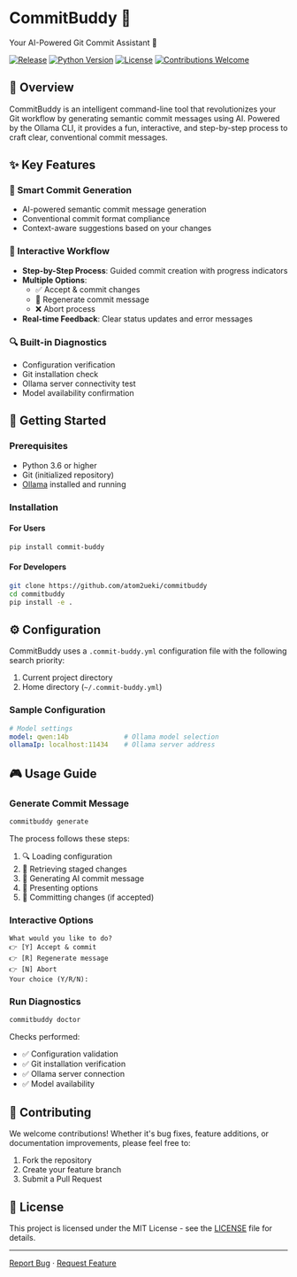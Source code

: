 # CommitBuddy 🤖

Your AI-Powered Git Commit Assistant 🚀

[![Release](https://github.com/atom2ueki/CommitBuddy/actions/workflows/release.yml/badge.svg)](https://github.com/atom2ueki/CommitBuddy/actions/workflows/release.yml)
[![Python Version](https://img.shields.io/badge/python-3.6%2B-blue.svg)](https://www.python.org/downloads/)
[![License](https://img.shields.io/badge/license-MIT-green.svg)](LICENSE)
[![Contributions Welcome](https://img.shields.io/badge/contributions-welcome-brightgreen.svg)](CONTRIBUTING.md)

## 📖 Overview

CommitBuddy is an intelligent command-line tool that revolutionizes your Git workflow by generating semantic commit messages using AI. Powered by the Ollama CLI, it provides a fun, interactive, and step-by-step process to craft clear, conventional commit messages.

## ✨ Key Features

### 🎯 Smart Commit Generation
- AI-powered semantic commit message generation
- Conventional commit format compliance
- Context-aware suggestions based on your changes

### 🔄 Interactive Workflow
- **Step-by-Step Process**: Guided commit creation with progress indicators
- **Multiple Options**:
  - ✅ Accept & commit changes
  - 🔄 Regenerate commit message
  - ❌ Abort process
- **Real-time Feedback**: Clear status updates and error messages

### 🔍 Built-in Diagnostics
- Configuration verification
- Git installation check
- Ollama server connectivity test
- Model availability confirmation

## 🚀 Getting Started

### Prerequisites

- Python 3.6 or higher
- Git (initialized repository)
- [Ollama](https://ollama.ai/) installed and running

### Installation

#### For Users
```bash
pip install commit-buddy
```

#### For Developers
```bash
git clone https://github.com/atom2ueki/commitbuddy
cd commitbuddy
pip install -e .
```

## ⚙️ Configuration

CommitBuddy uses a `.commit-buddy.yml` configuration file with the following search priority:

1. Current project directory
2. Home directory (`~/.commit-buddy.yml`)

### Sample Configuration
```yaml
# Model settings
model: qwen:14b              # Ollama model selection
ollamaIp: localhost:11434    # Ollama server address
```

## 🎮 Usage Guide

### Generate Commit Message
```bash
commitbuddy generate
```

The process follows these steps:
1. 🔍 Loading configuration
2. 📄 Retrieving staged changes
3. 🤖 Generating AI commit message
4. 🎯 Presenting options
5. 🚀 Committing changes (if accepted)

### Interactive Options
```
What would you like to do?
👉 [Y] Accept & commit
👉 [R] Regenerate message
👉 [N] Abort
Your choice (Y/R/N):
```

### Run Diagnostics
```bash
commitbuddy doctor
```

Checks performed:
- ✅ Configuration validation
- ✅ Git installation verification
- ✅ Ollama server connection
- ✅ Model availability

## 🤝 Contributing

We welcome contributions! Whether it's bug fixes, feature additions, or documentation improvements, please feel free to:

1. Fork the repository
2. Create your feature branch
3. Submit a Pull Request

## 📄 License

This project is licensed under the MIT License - see the [LICENSE](LICENSE) file for details.

---

[Report Bug](https://github.com/atom2ueki/commitbuddy/issues) · [Request Feature](https://github.com/atom2ueki/commitbuddy/issues)
